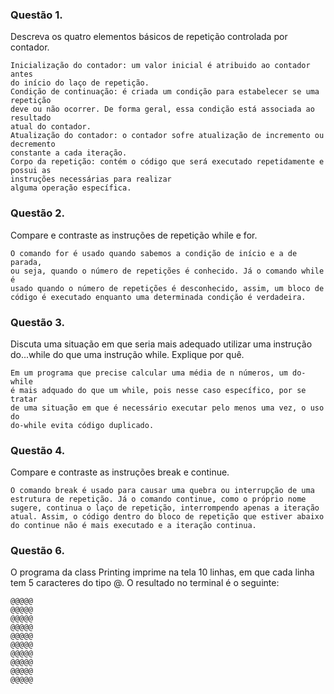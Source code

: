
### Questão 1.
Descreva os quatro elementos básicos de repetição controlada por contador.

```
Inicialização do contador: um valor inicial é atribuido ao contador antes
do início do laço de repetição.
Condição de continuação: é criada um condição para estabelecer se uma repetição
deve ou não ocorrer. De forma geral, essa condição está associada ao resultado
atual do contador.
Atualização do contador: o contador sofre atualização de incremento ou decremento
constante a cada iteração.
Corpo da repetição: contém o código que será executado repetidamente e possui as
instruções necessárias para realizar
alguma operação específica.
```

### Questão 2.
Compare e contraste as instruções de repetição while e for.
```
O comando for é usado quando sabemos a condição de início e a de parada, 
ou seja, quando o número de repetições é conhecido. Já o comando while é
usado quando o número de repetições é desconhecido, assim, um bloco de
código é executado enquanto uma determinada condição é verdadeira.
```

### Questão 3.
Discuta uma situação em que seria mais adequado utilizar uma instrução do...while do que uma instrução while. Explique por quê.

```
Em um programa que precise calcular uma média de n números, um do-while
é mais adquado do que um while, pois nesse caso específico, por se tratar
de uma situação em que é necessário executar pelo menos uma vez, o uso do
do-while evita código duplicado.
```

### Questão 4.
Compare e contraste as instruções break e continue.

```
O comando break é usado para causar uma quebra ou interrupção de uma
estrutura de repetição. Já o comando continue, como o próprio nome
sugere, continua o laço de repetição, interrompendo apenas a iteração
atual. Assim, o código dentro do bloco de repetição que estiver abaixo
do continue não é mais executado e a iteração continua.
```


### Questão 6. 
O programa da class Printing imprime na tela 10 linhas, em que cada linha tem 5 caracteres do tipo @. O resultado no terminal é o seguinte:
```
@@@@@
@@@@@
@@@@@
@@@@@
@@@@@
@@@@@
@@@@@
@@@@@
@@@@@
@@@@@
```
